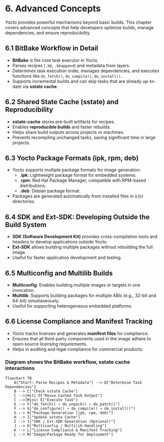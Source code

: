 # 6. Advanced Concepts

Yocto provides powerful mechanisms beyond basic builds. This chapter covers advanced concepts that help developers optimize builds, manage dependencies, and ensure reproducibility.

## 6.1 BitBake Workflow in Detail
- **BitBake** is the core task executor in Yocto.
- Parses recipes (`.bb`, `.bbappend`) and metadata from layers.
- Determines task execution order, manages dependencies, and executes functions like `do_fetch()`, `do_compile()`, `do_install()`.
- Supports incremental builds and can skip tasks that are already up-to-date via **sstate cache**.

## 6.2 Shared State Cache (sstate) and Reproducibility
- **sstate-cache** stores pre-built artifacts for recipes.
- Enables **reproducible builds** and faster rebuilds.
- Helps share build outputs across projects or machines.
- Prevents recompiling unchanged tasks, saving significant time in large projects.

## 6.3 Yocto Package Formats (ipk, rpm, deb)
- Yocto supports multiple package formats for image generation:
  - **.ipk**: Lightweight package format for embedded systems.
  - **.rpm**: Red Hat Package Manager, compatible with RPM-based distributions.
  - **.deb**: Debian package format.
- Packages are generated automatically from installed files in `${D}` directories.

## 6.4 SDK and Ext-SDK: Developing Outside the Build System
- **SDK (Software Development Kit)** provides cross-compilation tools and headers to develop applications outside Yocto.
- **Ext-SDK** allows building multiple packages without rebuilding the full image.
- Useful for faster application development and testing.

## 6.5 Multiconfig and Multilib Builds
- **Multiconfig**: Enables building multiple images or targets in one invocation.
- **Multilib**: Supports building packages for multiple ABIs (e.g., 32-bit and 64-bit) simultaneously.
- Useful for supporting heterogeneous embedded platforms.

## 6.6 License Compliance and Manifest Tracking
- Yocto tracks licenses and generates **manifest files** for compliance.
- Ensures that all third-party components used in the image adhere to open-source licensing requirements.
- Helps in auditing and legal compliance for commercial products.
### Diagram shows the BitBake workflow, sstate cache interactions
```mermaid
flowchart TB
    A["Start: Parse Recipes & Metadata"] --> B["Determine Task Dependencies"]
    B --> C["Check sstate Cache"]
    C -->|Hit| D["Reuse Cached Task Output"]
    C -->|Miss| E["Execute Task"]
    E --> F["do_fetch() → do_unpack() → do_patch()"]
    F --> G["do_configure() → do_compile() → do_install()"]
    G --> H["Package Generation (ipk, rpm, deb)"]
    H --> I["Update sstate Cache"]
    I --> J["SDK / Ext-SDK Generation (Optional)"]
    J --> K["Multiconfig / Multilib Handling"]
    K --> L["License Compliance & Manifest Tracking"]
    L --> M["Image/Package Ready for Deployment"]
```